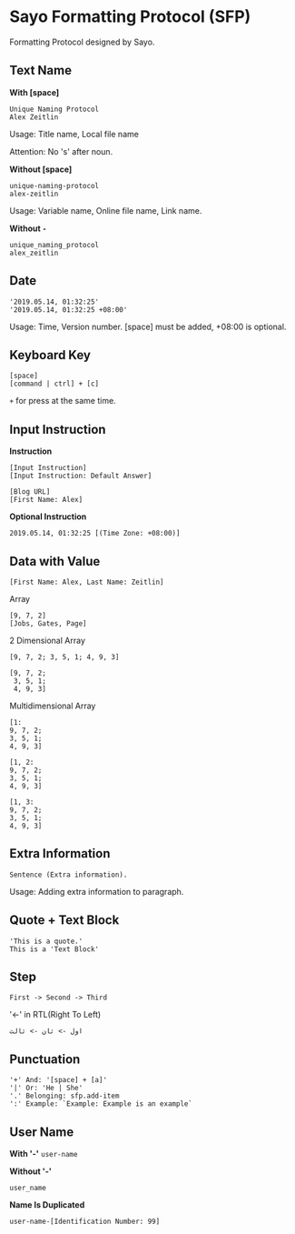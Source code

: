 # Sayo Formatting Protocol (SFP)

Formatting Protocol designed by Sayo.

## Text Name

**With [space]**

```
Unique Naming Protocol
Alex Zeitlin
```

Usage: Title name, Local file name

Attention: No 's' after noun.

**Without [space]**

```
unique-naming-protocol
alex-zeitlin
```

Usage: Variable name, Online file name, Link name.

**Without `-`**

```
unique_naming_protocol
alex_zeitlin
```


## Date

```
'2019.05.14, 01:32:25'
'2019.05.14, 01:32:25 +08:00'
```

Usage: Time, Version number.
[space] must be added, +08:00 is optional.

## Keyboard Key

```
[space]
[command | ctrl] + [c]
```

`+` for press at the same time.

## Input Instruction

**Instruction**

```
[Input Instruction]
[Input Instruction: Default Answer]

[Blog URL]
[First Name: Alex]

```

**Optional Instruction**

```
2019.05.14, 01:32:25 [(Time Zone: +08:00)]
```

## Data with Value

```
[First Name: Alex, Last Name: Zeitlin]
```

Array

```
[9, 7, 2]
[Jobs, Gates, Page]
```

2 Dimensional Array

```
[9, 7, 2; 3, 5, 1; 4, 9, 3]

[9, 7, 2;
 3, 5, 1;
 4, 9, 3]
```

Multidimensional Array

```
[1:
9, 7, 2;
3, 5, 1;
4, 9, 3]

[1, 2:
9, 7, 2;
3, 5, 1;
4, 9, 3]
    
[1, 3:
9, 7, 2;
3, 5, 1;
4, 9, 3]
```

## Extra Information

```
Sentence (Extra information).
```

Usage: Adding extra information to paragraph.

## Quote + Text Block

```
'This is a quote.'
This is a 'Text Block'
```

## Step

`First -> Second -> Third`

'<-' in RTL(Right To Left)

```
اول -> ثان -> ثالث
```

## Punctuation

```
'+' And: '[space] + [a]'
'|' Or: 'He | She'
'.' Belonging: sfp.add-item
':' Example: `Example: Example is an example`
```

## User Name

**With '-'**
`user-name`

**Without '-'**

`user_name`

**Name Is Duplicated**

`user-name-[Identification Number: 99]`